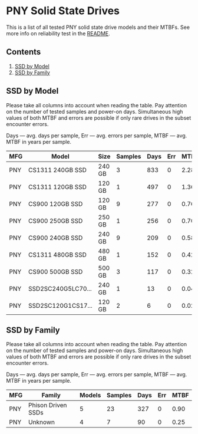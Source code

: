PNY Solid State Drives
======================

This is a list of all tested PNY solid state drive models and their MTBFs. See
more info on reliability test in the [README](https://github.com/bsdhw/SMART).

Contents
--------

1. [ SSD by Model  ](#ssd-by-model)
2. [ SSD by Family ](#ssd-by-family)

SSD by Model
------------

Please take all columns into account when reading the table. Pay attention on the
number of tested samples and power-on days. Simultaneous high values of both MTBF
and errors are possible if only rare drives in the subset encounter errors.

Days — avg. days per sample,
Err  — avg. errors per sample,
MTBF — avg. MTBF in years per sample.

| MFG       | Model              | Size   | Samples | Days  | Err   | MTBF   |
|-----------|--------------------|--------|---------|-------|-------|--------|
| PNY       | CS1311 240GB SSD   | 240 GB | 3       | 833   | 0     | 2.28   |
| PNY       | CS1311 120GB SSD   | 120 GB | 1       | 497   | 0     | 1.36   |
| PNY       | CS900 120GB SSD    | 120 GB | 9       | 277   | 0     | 0.76   |
| PNY       | CS900 250GB SSD    | 250 GB | 1       | 256   | 0     | 0.70   |
| PNY       | CS900 240GB SSD    | 240 GB | 9       | 209   | 0     | 0.58   |
| PNY       | CS1311 480GB SSD   | 480 GB | 1       | 152   | 0     | 0.42   |
| PNY       | CS900 500GB SSD    | 500 GB | 3       | 117   | 0     | 0.32   |
| PNY       | SSD2SC240G5LC70... | 240 GB | 1       | 13    | 0     | 0.04   |
| PNY       | SSD2SC120G1CS17... | 120 GB | 2       | 6     | 0     | 0.02   |

SSD by Family
-------------

Please take all columns into account when reading the table. Pay attention on the
number of tested samples and power-on days. Simultaneous high values of both MTBF
and errors are possible if only rare drives in the subset encounter errors.

Days — avg. days per sample,
Err  — avg. errors per sample,
MTBF — avg. MTBF in years per sample.

| MFG       | Family                 | Models | Samples | Days  | Err   | MTBF   |
|-----------|------------------------|--------|---------|-------|-------|--------|
| PNY       | Phison Driven SSDs     | 5      | 23      | 327   | 0     | 0.90   |
| PNY       | Unknown                | 4      | 7       | 90    | 0     | 0.25   |
